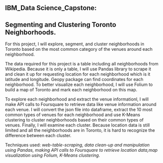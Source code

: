## IBM_Data Science_Capstone:

## Segmenting and Clustering Toronto Neighborhoods.

For this project, I will explore, segment, and cluster neighborhoods in Toronto based on the most common category of the venues around each neighborhood. 

The data required for this project is a table including all neighborhoods from Wikipedia. Because it is only a table, I will use Pandas library to scrape it and clean it up for requesting location for each neighborhood which is it latitude and longitude. Geopy package can find coordinates for each neighborhood. To better visualize each neighborhood, I will use Folium to build a map of Toronto and mark each neighborhood on this map.

To explore each neighborhood and extract the venue informationl, I will make API calls to Foursquare to retrieve data like venue information around each venue. I will convert the json file into dataframe, extract the 10 most common types of venues for each neighborhood and use K-Means clustering to cluster neighborhoods based on their common types of venues. Finally, I will examine each cluster. Because location data is still limited and all the neighborhoods are in Toronto, it is hard to recognize the difference between each cluster. 

Techniques used: _web-table-scraping, data clean-up and manipulation using Pandas, making API calls to Foursquare to retrieve location data,map visualization using Folium, K-Means clustering_.
